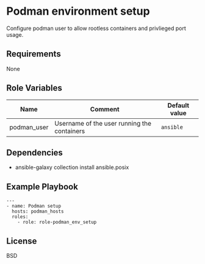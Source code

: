 Podman environment setup
=========

Configure podman user to allow rootless containers and privlieged port usage.

Requirements
------------

None

Role Variables
--------------

| Name                         | Comment                                                   | Default value  |
|------------------------------|-----------------------------------------------------------|----------------|
| podman_user        | Username of the user running the containers                         | `ansible`      |

Dependencies
------------

- ansible-galaxy collection install ansible.posix

Example Playbook
----------------

    ---
    - name: Podman setup
      hosts: podman_hosts
      roles:
        - role: role-podman_env_setup

License
-------

BSD
